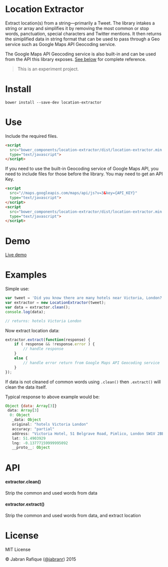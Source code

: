 # Location Extractor

Extract location(s) from a string&mdash;primarily a Tweet. The library intakes a string or array and simplifies it by removing the most common or stop words, panctuation, special characters and Twitter mentions. It then returns the simiplified data in string format that can be used to pass through a Geo service such as Google Maps API Geocoding service.

The Google Maps API Geocoding service is also built-in and can be used from the API this library exposes. [See below](#api) for complete reference.

> This is an experiment project.

# Install

```shell
bower install --save-dev location-extractor
```

# Use

Include the required files.
```html
<script
  src="bower_components/location-extractor/dist/location-extractor.min.js"
  type="text/javascript">
</script>
```

If you need to use the built-in Geocoding service of Google Maps API, you need to include files for those before the library. You may need to get an API Key.
```html
<script
  src="//maps.googleapis.com/maps/api/js?v=3&key={API_KEY}"
  type="text/javascript">
</script>
<script
  src="bower_components/location-extractor/dist/location-extractor.min.js"
  type="text/javascript">
</script>
```

# Demo
[Live demo](http://jabran.me/location-extractor)

# Examples

Simple use:
```javascript
var tweet = 'Did you know there are many hotels near Victoria, London?';
var extractor = new LocationExtractor(tweet);
var data = extractor.clean();
console.log(data);

// returns: hotels Victoria London
```

Now extract location data:
```javascript
extractor.extract(function(response) {
	if ( response && !response.error ) {
		// handle response
	}
	else {
		// handle error return from Google Maps API Geocoding service
	}
});
```
If data is not cleaned of common words using `.clean()` then `.extract()` will clean the data itself.


Typical response to above example would be:

```javascript
Object {data: Array[3]}
 data: Array[3]
  0: Object
   _data: Object
   original: "hotels Victoria London"
   accuracy: "partial"
   address: "Victoria Hotel, 51 Belgrave Road, Pimlico, London SW1V 2BB, UK"
   lat: 51.4903929
   lng: -0.13777159999995092
   __proto__: Object
```

# API

#### extractor.**clean()**
Strip the common and used words from data

#### extractor.**extract()**
Strip the common and used words from data, and extract location

# License
MIT License

&copy; Jabran Rafique ([@jabranr](https://twitter.com/jabranr)) 2015

